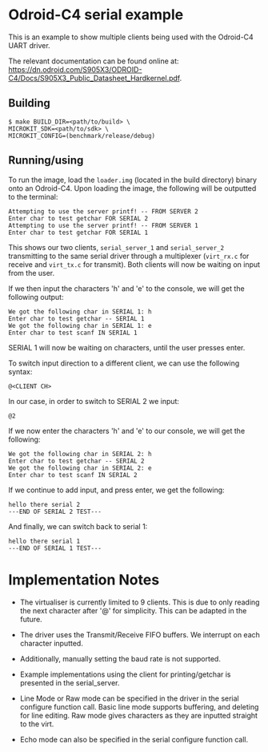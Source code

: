 # Odroid-C4 serial example

This is an example to show multiple clients being used with the Odroid-C4 UART driver.

The relevant documentation can be found online at: https://dn.odroid.com/S905X3/ODROID-C4/Docs/S905X3_Public_Datasheet_Hardkernel.pdf.

## Building

```     
$ make BUILD_DIR=<path/to/build> \
MICROKIT_SDK=<path/to/sdk> \
MICROKIT_CONFIG=(benchmark/release/debug)
```

## Running/using

To run the image, load the `loader.img` (located in the build directory) binary onto an Odroid-C4.
Upon loading the image, the following will be outputted to the terminal:

```
Attempting to use the server printf! -- FROM SERVER 2
Enter char to test getchar FOR SERIAL 2
Attempting to use the server printf! -- FROM SERVER 1
Enter char to test getchar FOR SERIAL 1
```
This shows our two clients, `serial_server_1` and `serial_server_2` transmitting to the 
same serial driver through a multiplexer (`virt_rx.c` for receive and `virt_tx.c` for transmit). Both clients will now be waiting on input from the user. 

If we then input the characters 'h' and 'e' to the console, we will get the following output:

```
We got the following char in SERIAL 1: h
Enter char to test getchar -- SERIAL 1
We got the following char in SERIAL 1: e
Enter char to test scanf IN SERIAL 1
```
SERIAL 1 will now be waiting on characters, until the user presses enter. 

To switch input direction to a different client, we can use the following syntax:
```
@<CLIENT CH>
```
In our case, in order to switch to SERIAL 2 we input:

``` 
@2
```

If we now enter the characters 'h' and 'e' to our console, we will get the following:

```
We got the following char in SERIAL 2: h
Enter char to test getchar -- SERIAL 2
We got the following char in SERIAL 2: e
Enter char to test scanf IN SERIAL 2
```
If we continue to add input, and press enter, we get the following:

```
hello there serial 2
---END OF SERIAL 2 TEST---
```
And finally, we can switch back to serial 1:

```
hello there serial 1
---END OF SERIAL 1 TEST---
```


# Implementation Notes

* The virtualiser is currently limited to 9 clients. This is due to only reading the next character after '@' for simplicity. This can be adapted in the future.

* The driver uses the Transmit/Receive FIFO buffers. We interrupt on each character inputted.

* Additionally, manually setting the baud rate is not supported.

* Example implementations using the client for printing/getchar is presented in the serial_server.

* Line Mode or Raw mode can be specified in the driver in the serial configure function call. Basic line mode supports buffering, and deleting for line editing. Raw mode gives characters as they are inputted straight to the virt.

* Echo mode can also be specified in the serial configure function call.
